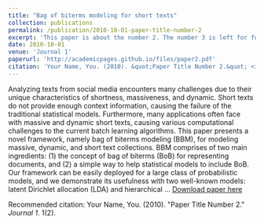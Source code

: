 ```yaml
---
title: "Bag of biterms modeling for short texts"
collection: publications
permalink: /publication/2010-10-01-paper-title-number-2
excerpt: 'This paper is about the number 2. The number 3 is left for future work.'
date: 2010-10-01
venue: 'Journal 1'
paperurl: 'http://academicpages.github.io/files/paper2.pdf'
citation: 'Your Name, You. (2010). &quot;Paper Title Number 2.&quot; <i>Journal 1</i>. 1(2).'
---
```

Analyzing texts from social media encounters many challenges due to their unique characteristics of shortness, massiveness, and dynamic. Short texts do not provide enough context information, causing the failure of the traditional statistical models. Furthermore, many applications often face with massive and dynamic short texts, causing various computational challenges to the current batch learning algorithms. This paper presents a novel framework, namely bag of biterms modeling (BBM), for modeling massive, dynamic, and short text collections. BBM comprises of two main ingredients: (1) the concept of bag of biterms (BoB) for representing documents, and (2) a simple way to help statistical models to include BoB. Our framework can be easily deployed for a large class of probabilistic models, and we demonstrate its usefulness with two well-known models: latent Dirichlet allocation (LDA) and hierarchical …
[Download paper here](http://academicpages.github.io/files/paper2.pdf)

Recommended citation: Your Name, You. (2010). "Paper Title Number 2." <i>Journal 1</i>. 1(2).